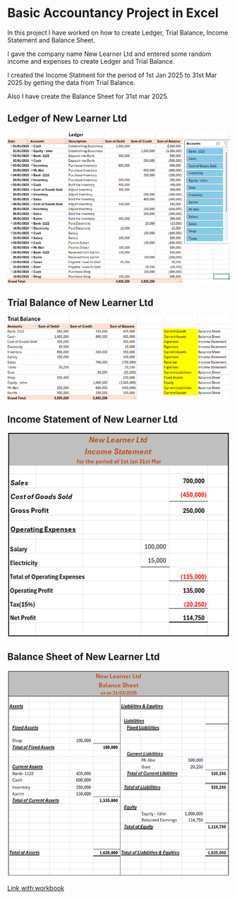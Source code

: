 # Basic Accountancy Project in Excel

In this project I have worked on how to create Ledger, Trial Balance, Income Statement and Balance Sheet.

I gave the company name New Learner Ltd and entered some random income and expenses to create Ledger and Trial Balance.

I created the Income Statment for the period of 1st Jan 2025 to 31st Mar 2025 by getting the data from Trial Balance.

Also I have create the Balance Sheet for 31st mar 2025.

## Ledger of New Learner Ltd

![alt text](Accountancy_Image/Ledger.png)

## Trial Balance of New Learner Ltd

![alt text](Accountancy_Image/Trial_Balance.png)

## Income Statement of New Learner Ltd

![alt text](Accountancy_Image/Income_Statement.png)

## Balance Sheet of New Learner Ltd

![alt text](Accountancy_Image/Balance_Sheet.png)



[Link with workbook](https://docs.google.com/spreadsheets/d/10ezKHr0yJe8txyZt37BpRKrZ_aas7P83/edit?usp=drive_link&ouid=101537924484019331419&rtpof=true&sd=true)


